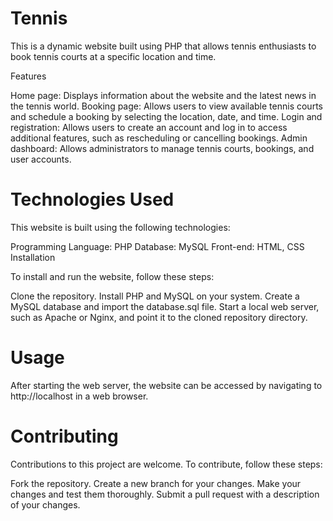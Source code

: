 # Tennis
 
This is a dynamic website built using PHP that allows tennis enthusiasts to book tennis courts at a specific location and time.

Features

Home page: Displays information about the website and the latest news in the tennis world.
Booking page: Allows users to view available tennis courts and schedule a booking by selecting the location, date, and time.
Login and registration: Allows users to create an account and log in to access additional features, such as rescheduling or cancelling bookings.
Admin dashboard: Allows administrators to manage tennis courts, bookings, and user accounts.

# Technologies Used

This website is built using the following technologies:

Programming Language: PHP
Database: MySQL
Front-end: HTML, CSS
Installation

To install and run the website, follow these steps:

Clone the repository.
Install PHP and MySQL on your system.
Create a MySQL database and import the database.sql file.
Start a local web server, such as Apache or Nginx, and point it to the cloned repository directory.

# Usage

After starting the web server, the website can be accessed by navigating to http://localhost in a web browser.

# Contributing

Contributions to this project are welcome. To contribute, follow these steps:

Fork the repository.
Create a new branch for your changes.
Make your changes and test them thoroughly.
Submit a pull request with a description of your changes.
